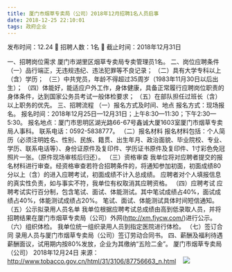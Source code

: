 ```yaml
---
title: 厦门市烟草专卖局（公司）2018年12月招聘1名人员启事
date: 2018-12-25 22:10:01
tags: 政府企业
---
```

发布时间：12.24   🌟   招聘人数：1名   🌈   截止时间：2018年12月31日
<!-- more -->

一、招聘岗位需求
厦门市湖里区烟草专卖局专卖管理员1名。
二、岗位应聘条件
（一）品行端正，无违规违纪、违法犯罪等不良记录；
（二）具有大学专科以上（含）学历；
（三）中共党员，年龄不得超过35周岁（1983年11月30日以后出生）；
（四）体能好，能适应户外工作，身体健康，具备正常履行应聘岗位职责的身体条件，达到国家公务员考试一般体检要求；
（五）在部队担任过班长（含）以上职务的优先。
三、招聘流程
（一）报名方式及时间、地点
报名方式：现场报名。
报名时间：2018年12月25日—12月31日；上午8:30—11:30；下午2:30—5:30。
报名地点：厦门市思明区湖光路66-67号鑫诚大厦1603室厦门市烟草专卖局人事科。
联系电话：0592-5838777。
（二）报名材料
报名材料包括：个人简历（必须注明姓名、性别、民族、籍贯、出生年月、政治面貌、毕业院校、专业、学历、联系电话等）、身份证原件及复印件、学历证书原件及复印件、1寸彩色免冠照片一张。（原件现场审核后归还）。
（三）资格审查
我单位将对应聘者提交的报名材料进行审查。经资格审查若符合招聘条件的，将通知参加初面，初面成绩80分以上（含）的进入应聘考试，初面成绩不计入总成绩。
应聘者对个人填报信息的真实性负责，如与事实不符，我单位有权取消其应聘资格。
（四）应聘考试
应聘考试实行百分制，包含笔试、面试、体能测试。其中笔试成绩占40%，面试成绩占40%，体能测试成绩占20%。
笔试、面试、体能测试具体时间短信通知。
（五）公示拟录用人员名单
我单位根据应聘考试总成绩由高到低录取人员，并将招聘结果在厦门市烟草专卖局（公司）外网(http://xm.fjycw.com/)进行公示。
（六）组织体检。
我单位统一组织录用人员到指定医院进行体检。
（七）签订合同
录用人员与厦门市烟草专卖局（公司）签订劳动合同书。
四、薪酬及福利待遇
薪酬面议，试用期内按80%发放，企业为其缴纳“五险二金”。
厦门市烟草专卖局（公司）
2018年12月24日
来源：
http://www.tobacco.gov.cn/html/31/3106/87756663_n.html
 
 ![](https://cdn.weiweiblog.cn/20181015134814.png)